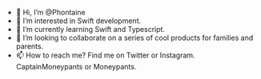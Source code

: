 - 👋 Hi, I’m @Phontaine
- 👀 I’m interested in Swift development.
- 🌱 I’m currently learning Swift and Typescript.
- 💞️ I’m looking to collaborate on a series of cool products for families and parents.
- 📫 How to reach me? Find me on Twitter or Instagram. CaptainMoneypants or Moneypants.

<!---
Phontaine/Phontaine is a ✨ special ✨ repository because its `README.md` (this file) appears on your GitHub profile.
You can click the Preview link to take a look at your changes.
--->
